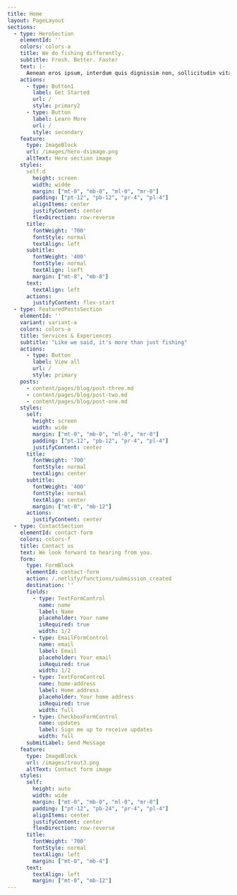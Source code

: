 ```yaml
---
title: Home
layout: PageLayout
sections:
  - type: HeroSection
    elementId: ''
    colors: colors-a
    title: We do fishing differently.
    subtitle: Fresh. Better. Faster
    text: |-
      Aenean eros ipsum, interdum quis dignissim non, sollicitudin vitae nisl. Aenean vel aliquet elit, at blandit ipsum. Sed eleifend felis sit amet erat molestie, hendrerit malesuada justo ultrices. Nunc volutpat at erat vitae interdum. Ut nec massa eget lorem blandit condimentum et at risus.
    actions:
      - type: Button1
        label: Get Started
        url: /
        style: primary2
      - type: Button
        label: Learn More
        url: /
        style: secondary
    feature:
      type: ImageBlock
      url: /images/hero-dsimage.png
      altText: Hero section image
    styles:
      self:d
        height: screen
        width: widde
        margin: ["mt-0", "mb-0", "ml-0", "mr-0"]
        padding: ["pt-12", "pb-12", "pr-4", "pl-4"]
        alignItems: center
        justifyContent: center
        flexDirection: row-reverse
      title:
        fontWeight: '700'
        fontStyle: normal
        textAlign: left
      subtitle:
        fontWeight: '400'
        fontStyle: normal
        textAlign: lseft
        margin: ["mt-8", "mb-8"]
      text:
        textAlign: left
      actions:
        justifyContent: flex-start
  - type: FeaturedPostsSection
    elementId: ''
    variant: variant-a
    colors: colors-a
    title: Services & Experiences
    subtitle: "Like we said, it's more than just fishing"
    actions:
      - type: Button
        label: View all
        url: /
        style: primary
    posts:
      - content/pages/blog/post-three.md
      - content/pages/blog/post-two.md
      - content/pages/blog/post-one.md
    styles:
      self:
        height: screen
        width: wide
        margin: ["mt-0", "mb-0", "ml-0", "mr-0"]
        padding: ["pt-12", "pb-12", "pr-4", "pl-4"]
        justifyContent: center
      title:
        fontWeight: '700'
        fontStyle: normal
        textAlign: center
      subtitle:
        fontWeight: '400'
        fontStyle: normal
        textAlign: center
        margin: ["mt-0", "mb-12"]
      actions:
        justifyContent: center
  - type: ContactSection
    elementId: contact-form
    colors: colors-f
    title: Contact us
    text: We look forward to hearing from you.
    form:
      type: FormBlock
      elementId: contact-form
      action: /.netlify/functions/submission_created
      destination: ''
      fields:
        - type: TextFormControl
          name: name
          label: Name
          placeholder: Your name
          isRequired: true
          width: 1/2
        - type: EmailFormControl
          name: email
          label: Email
          placeholder: Your email
          isRequired: true
          width: 1/2
        - type: TextFormControl
          name: home-address
          label: Home address
          placeholder: Your home address
          isRequired: true
          width: full
        - type: CheckboxFormControl
          name: updates
          label: Sign me up to receive updates
          width: full
      submitLabel: Send Message
    feature:
      type: ImageBlock
      url: /images/trout3.png
      altText: Contact form image
    styles:
      self:
        height: auto
        width: wide
        margin: ["mt-0", "mb-0", "ml-0", "mr-0"]
        padding: ["pt-12", "pb-24", "pr-4", "pl-4"]
        alignItems: center
        justifyContent: center
        flexDirection: row-reverse
      title:
        fontWeight: '700'
        fontStyle: normal
        textAlign: left
        margin: ["mt-0", "mb-4"]
      text:
        textAlign: left
        margin: ["mt-0", "mb-12"]
---
```

